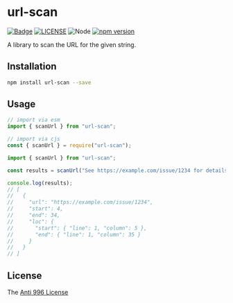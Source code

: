 # url-scan

[![Badge](https://img.shields.io/badge/link-996.icu-%23FF4D5B.svg?style=flat-square)](https://996.icu/#/en_US)
[![LICENSE](https://img.shields.io/badge/license-Anti%20996-blue.svg?style=flat-square)](https://github.com/996icu/996.ICU/blob/master/LICENSE)
![Node](https://img.shields.io/badge/node-%3E=14-blue.svg?style=flat-square)
[![npm version](https://badge.fury.io/js/url-scan.svg)](https://badge.fury.io/js/url-scan)

A library to scan the URL for the given string.

## Installation

```bash
npm install url-scan --save
```

## Usage

```js
// import via esm
import { scanUrl } from "url-scan";

// import via cjs
const { scanUrl } = require("url-scan");
```

```js
import { scanUrl } from "url-scan";

const results = scanUrl("See https://example.com/issue/1234 for details.");

console.log(results);
// [
//   {
//     "url": "https://example.com/issue/1234",
//     "start": 4,
//     "end": 34,
//     "loc": {
//       "start": { "line": 1, "column": 5 },
//       "end": { "line": 1, "column": 35 }
//     }
//   }
// ]
```

## License

The [Anti 996 License](LICENSE)
